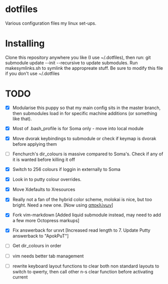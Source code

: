 dotfiles
========

Various configuration files my linux set-ups. 

Installing
==========

Clone this repository anywhere you like (I use ~/.dotfiles), then run:
git submodule update --init --recursive
to update submodules.
Run makesymlinks.sh to symlink the appropreate stuff. Be sure to modify this file if you don't use ~/.dotfiles

TODO
====

- [X] Modularise this puppy so that my main config sits in the master branch, then submodules load in for specific machine additions (or something like that).
- [X] Most of .bash_profile is for Soma only - move into local module
- [X] Move dvorak keybindings to submodule or check if keymap is dvorak before applying them
- [ ] Fenchurch's dir_colours is massive compared to Soma's. Check if any of it is wanted before killing it off
- [X] Switch to 256 colours if loggin in externally to Soma
- [X] Look in to putty colour overrides.
- [X] Move Xdefaults to Xresources
- [X] Really not a fan of the hybrid color scheme, molokai is nice, but too bright. Need a new one. [Now using [αποκλίνων](https://github.com/Libbum/vim-apoklinon)]
- [X] Fork vim-markdown [Added liquid submodule instead, may need to add a few more Octopress markups]
- [X] Fix answerback for urxvt [Increased read length to 7. Update Putty answerback to "ApokPuT"]
- [ ] Get dir_colours in order
- [ ] vim needs better tab management
- [ ] rewrite keyboard layout functions to clear both non standard layouts to switch to qwerty, then call other n-s clear function before activating current

